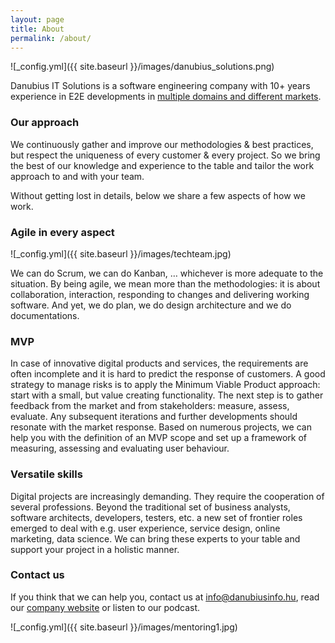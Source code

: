 ```yaml
---
layout: page
title: About
permalink: /about/
---
```


![_config.yml]({{ site.baseurl }}/images/danubius_solutions.png)

Danubius IT Solutions is a software engineering company with 10+ years experience in E2E developments in [multiple domains and different markets](https://danubiusinfo.com/domains/).

### Our approach

We continuously gather and improve our methodologies & best practices, but respect the uniqueness of every customer & every project. So we bring the best of our knowledge and experience to the table and tailor the work approach to and with your team.

Without getting lost in details, below we share a few aspects of how we work.

### Agile in every aspect

![_config.yml]({{ site.baseurl }}/images/techteam.jpg)

We can do Scrum, we can do Kanban, … whichever is more adequate to the situation. By being agile, we mean more than the methodologies: it is about collaboration, interaction, responding to changes and delivering working software. And yet, we do plan, we do design architecture and we do documentations.

### MVP

In case of innovative digital products and services, the requirements are often incomplete and it is hard to predict the response of customers. A good strategy to manage risks is to apply the Minimum Viable Product approach: start with a small, but value creating functionality. The next step is to gather feedback from the market and from stakeholders: measure, assess, evaluate. Any subsequent iterations and further developments should resonate with the market response.
Based on numerous projects, we can help you with the definition of an MVP scope and set up a framework of measuring, assessing and evaluating user behaviour.
### Versatile skills

Digital projects are increasingly demanding. They require the cooperation of several professions. Beyond the traditional set of business analysts, software architects, developers, testers, etc. a new set of frontier roles emerged to deal with e.g. user experience, service design, online marketing, data science. We can bring these experts to your table and support your project in a holistic manner.
### Contact us

If you think that we can help you, contact us at [info@danubiusinfo.hu](mailto:info@danubiusinfo.hu), read our [company website](https://danubiusinfo.com/) or listen to our podcast.

![_config.yml]({{ site.baseurl }}/images/mentoring1.jpg)
